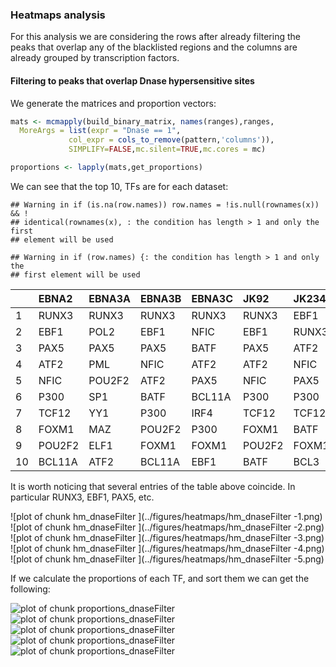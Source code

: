 
### Heatmaps analysis

For this analysis we are considering the rows after already filtering
the peaks that overlap any of the blacklisted regions and the columns
are already grouped by transcription factors.



#### Filtering to peaks that overlap Dnase hypersensitive sites


We generate the matrices and proportion vectors:


```r
mats <- mcmapply(build_binary_matrix, names(ranges),ranges,
  MoreArgs = list(expr = "Dnase == 1",
             col_expr = cols_to_remove(pattern,'columns')),
			 SIMPLIFY=FALSE,mc.silent=TRUE,mc.cores = mc)

proportions <- lapply(mats,get_proportions)
```


We can see that the top 10, TFs are for each dataset:


```
## Warning in if (is.na(row.names)) row.names = !is.null(rownames(x)) && !
## identical(rownames(x), : the condition has length > 1 and only the first
## element will be used
```

```
## Warning in if (row.names) {: the condition has length > 1 and only the
## first element will be used
```



|   |EBNA2  |EBNA3A |EBNA3B |EBNA3C |JK92   |JK234 |RBPJ   |
|:--|:------|:------|:------|:------|:------|:-----|:------|
|1  |RUNX3  |RUNX3  |RUNX3  |RUNX3  |RUNX3  |EBF1  |RUNX3  |
|2  |EBF1   |POL2   |EBF1   |NFIC   |EBF1   |RUNX3 |EBF1   |
|3  |PAX5   |PAX5   |PAX5   |BATF   |PAX5   |ATF2  |PAX5   |
|4  |ATF2   |PML    |NFIC   |ATF2   |ATF2   |NFIC  |ATF2   |
|5  |NFIC   |POU2F2 |ATF2   |PAX5   |NFIC   |PAX5  |NFIC   |
|6  |P300   |SP1    |BATF   |BCL11A |P300   |P300  |P300   |
|7  |TCF12  |YY1    |P300   |IRF4   |TCF12  |TCF12 |FOXM1  |
|8  |FOXM1  |MAZ    |POU2F2 |P300   |FOXM1  |BATF  |TCF12  |
|9  |POU2F2 |ELF1   |FOXM1  |FOXM1  |POU2F2 |FOXM1 |BATF   |
|10 |BCL11A |ATF2   |BCL11A |EBF1   |BATF   |BCL3  |POU2F2 |

It is worth noticing that several entries of the table above
coincide. In particular RUNX3, EBF1, PAX5, etc.


![plot of chunk hm_dnaseFilter ](../figures/heatmaps/hm_dnaseFilter -1.png) ![plot of chunk hm_dnaseFilter ](../figures/heatmaps/hm_dnaseFilter -2.png) ![plot of chunk hm_dnaseFilter ](../figures/heatmaps/hm_dnaseFilter -3.png) ![plot of chunk hm_dnaseFilter ](../figures/heatmaps/hm_dnaseFilter -4.png) ![plot of chunk hm_dnaseFilter ](../figures/heatmaps/hm_dnaseFilter -5.png) 

If we calculate the proportions of each TF, and sort them we can get the following:

![plot of chunk proportions_dnaseFilter](../figures/heatmaps/proportions_dnaseFilter-1.png) ![plot of chunk proportions_dnaseFilter](../figures/heatmaps/proportions_dnaseFilter-2.png) ![plot of chunk proportions_dnaseFilter](../figures/heatmaps/proportions_dnaseFilter-3.png) ![plot of chunk proportions_dnaseFilter](../figures/heatmaps/proportions_dnaseFilter-4.png) ![plot of chunk proportions_dnaseFilter](../figures/heatmaps/proportions_dnaseFilter-5.png) 








